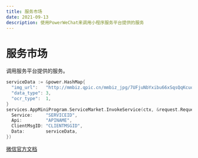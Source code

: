 ```yaml
---
title: 服务市场
date: 2021-09-13
description: 使用PowerWeChat来调用小程序服务平台提供的服务
---
```


# 服务市场

调用服务平台提供的服务。

```go
serviceData := &power.HashMap{
  "img_url":   "http://mmbiz.qpic.cn/mmbiz_jpg/7UFjuNbYxibu66xSqsQqKcuoGBZM77HIyibdiczeWibdMeA2XMt5oibWVQMgDibriazJSOibLqZxcO6DVVcZMxDKgeAtbQ/0",
  "data_type": 3,
  "ocr_type":  1,
}
services.AppMiniProgram.ServiceMarket.InvokeService(ctx, &request.RequestServiceMarket{
  Service:     "SERVICEID",
  Api:         "APINAME",
  ClientMsgID: "CLIENTMSGID",
  Data:        serviceData,
})
```

[微信官方文档](https://developers.weixin.qq.com/miniprogram/dev/api-backend/open-api/service-market/serviceMarket.invokeService.html)
